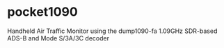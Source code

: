 # pocket1090
Handheld Air Traffic Monitor using the dump1090-fa 1.09GHz SDR-based ADS-B and Mode S/3A/3C decoder
